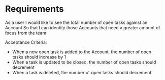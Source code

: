 # Requirements

As a user
I would like to see the total number of open tasks against an Account
So that I can identify those Accounts that need a greater amount of focus from the team

Acceptance Criteria:
- When a new open task is added to the Account, the number of open tasks should increase by 1
- When a task is updated to be closed, the number of open tasks should decrement
- When a task is deleted, the number of open tasks should decrement